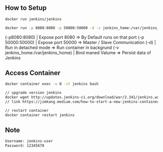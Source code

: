 ## How to Setup

```sh
docker run jenkins/jenkins

docker run -p 8080:8080 -p 50000:50000 -d -v jenkins_home:/var/jenkins_home jenkins/jenkins:lts
```

(-p8080:8080) | Expose port 8080                                =>  By Default runs on that port
(-p 50000:50000) | Expose port 50000                            =>  Master / Slave Communication
(-d) | Run in detached mode                                     =>  Run container in backgrund
(-v jenkins_home:/var/jenkins_home) | Bind maned Valume         =>  Persist data of Jenkins

## Access Container
```sh
docker container exec -u 0 -it jenkins bash

// upgrade version jenkins
docker wget http://updates.jenkins-ci.org/download/war/2.341/jenkins.war
// link https://jimkang.medium.com/how-to-start-a-new-jenkins-container-and-update-jenkins-with-docker-cf628aa495e9

// restart container
docker container restart jenkins
```

## Note
```sh
Username: jenkins-user
Password: 12345678
```